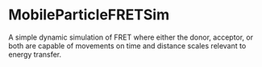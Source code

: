 # MobileParticleFRETSim
A simple dynamic simulation of FRET where either the donor, acceptor, or both are capable of movements on time and distance scales relevant to energy transfer. 
